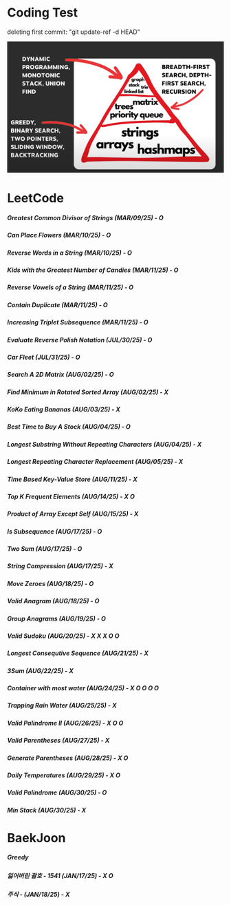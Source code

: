 # Coding Test

deleting first commit: "git update-ref -d HEAD"


![Image](image.png)

# LeetCode
##### Greatest Common Divisor of Strings (MAR/09/25) - O
##### Can Place Flowers (MAR/10/25) - O 
##### Reverse Words in a String (MAR/10/25) - O
##### Kids with the Greatest Number of Candies (MAR/11/25) - O
##### Reverse Vowels of a String (MAR/11/25) - O
##### Contain Duplicate (MAR/11/25) - O
##### Increasing Triplet Subsequence (MAR/11/25) - O
##### Evaluate Reverse Polish Notation (JUL/30/25) - O
##### Car Fleet (JUL/31/25) - O
##### Search A 2D Matrix (AUG/02/25) - O
##### Find Minimum in Rotated Sorted Array (AUG/02/25) - X
##### KoKo Eating Bananas (AUG/03/25) - X
##### Best Time to Buy A Stock (AUG/04/25) - O
##### Longest Substring Without Repeating Characters (AUG/04/25) - X
##### Longest Repeating Character Replacement (AUG/05/25) - X
##### Time Based Key-Value Store (AUG/11/25) - X
##### Top K Frequent Elements (AUG/14/25) - X O
##### Product of Array Except Self (AUG/15/25) - X
##### Is Subsequence (AUG/17/25) - O
##### Two Sum (AUG/17/25) - O
##### String Compression (AUG/17/25) - X
##### Move Zeroes (AUG/18/25) - O
##### Valid Anagram (AUG/18/25) - O
##### Group Anagrams (AUG/19/25) - O
##### Valid Sudoku (AUG/20/25) - X X X O O
##### Longest Consequtive Sequence (AUG/21/25) - X
##### 3Sum (AUG/22/25) - X 
##### Container with most water (AUG/24/25) - X O O O O
##### Trapping Rain Water (AUG/25/25) - X
##### Valid Palindrome II (AUG/26/25) - X O O
##### Valid Parentheses (AUG/27/25) - X
##### Generate Parentheses (AUG/28/25) - X O
##### Daily Temperatures  (AUG/29/25) - X O
##### Valid Palindrome (AUG/30/25) - O 
##### Min Stack (AUG/30/25) - X


# BaekJoon 
##### Greedy
##### 잃어버린 괄호 - 1541 (JAN/17/25) - X O
##### 주식 - (JAN/18/25) - X    


